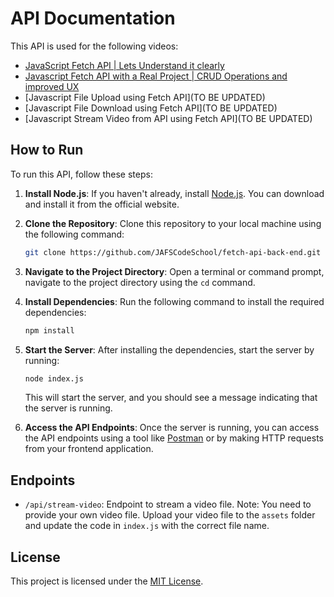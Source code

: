 # API Documentation

This API is used for the following videos:

- [JavaScript Fetch API | Lets Understand it clearly](https://www.youtube.com/watch?v=jkAp3eu2_tk)
- [Javascript Fetch API with a Real Project | CRUD Operations and improved UX](https://www.youtube.com/watch?v=0H-laFgAaOY)
- [Javascript File Upload using Fetch API](TO BE UPDATED)
- [Javascript File Download using Fetch API](TO BE UPDATED)
- [Javascript Stream Video from API using Fetch API](TO BE UPDATED)

## How to Run

To run this API, follow these steps:

1. **Install Node.js**: If you haven't already, install [Node.js](https://nodejs.org/en/download/). You can download and install it from the official website.

2. **Clone the Repository**: Clone this repository to your local machine using the following command:

    ```bash
    git clone https://github.com/JAFSCodeSchool/fetch-api-back-end.git
    ```

3. **Navigate to the Project Directory**: Open a terminal or command prompt, navigate to the project directory using the `cd` command.

4. **Install Dependencies**: Run the following command to install the required dependencies:

    ```bash
    npm install
    ```

5. **Start the Server**: After installing the dependencies, start the server by running:

    ```bash
    node index.js
    ```

    This will start the server, and you should see a message indicating that the server is running.

6. **Access the API Endpoints**: Once the server is running, you can access the API endpoints using a tool like [Postman](https://www.postman.com/) or by making HTTP requests from your frontend application.

## Endpoints

- `/api/stream-video`: Endpoint to stream a video file. Note: You need to provide your own video file. Upload your video file to the `assets` folder and update the code in `index.js` with the correct file name.

## License

This project is licensed under the [MIT License](LICENSE).